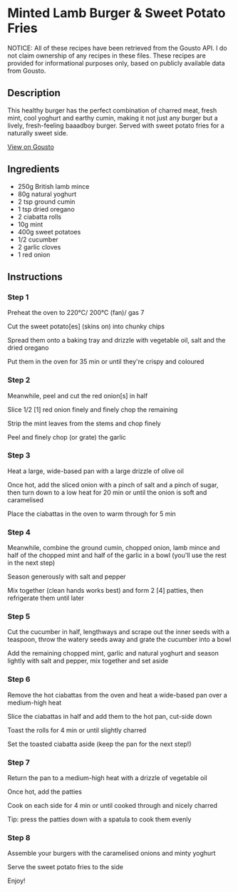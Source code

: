 # Minted Lamb Burger & Sweet Potato Fries

NOTICE: All of these recipes have been retrieved from the Gousto API. I do not claim ownership of any recipes in these files. These recipes are provided for informational purposes only, based on publicly available data from Gousto.

## Description

This healthy burger has the perfect combination of charred meat, fresh mint, cool yoghurt and earthy cumin, making it not just any burger but a lively, fresh-feeling  baaadboy burger. Served with sweet potato fries for a naturally sweet side. 

[View on Gousto](https://www.gousto.co.uk/recipes/cookbook/minted-lamb-burger-sweet-potato-fries)

## Ingredients

- 250g British lamb mince 
- 80g natural yoghurt
- 2 tsp ground cumin
- 1 tsp dried oregano
- 2 ciabatta rolls
- 10g mint
- 400g sweet potatoes
- 1/2 cucumber 
- 2 garlic cloves
- 1 red onion

## Instructions


### Step 1

Preheat the oven to 220°C/ 200°C (fan)/ gas 7

Cut the sweet potato<span class="text-danger">[es]</span> (skins on) into chunky chips

Spread them onto a baking tray and drizzle with vegetable oil, salt and the dried oregano

Put them in the oven for 35 min or until they're crispy and coloured


### Step 2

Meanwhile, peel and cut the red onion[s] in half

Slice 1/2 <span class="text-danger">[1]</span> red onion finely and finely chop the remaining

Strip the mint leaves from the stems and chop finely

Peel and finely chop (or grate) the garlic


### Step 3

Heat a large, wide-based pan with a large drizzle of olive oil

Once hot, add the sliced onion with a pinch of salt and a pinch of sugar, then turn down to a low heat for 20 min or until the onion is soft and caramelised

Place the ciabattas in the oven to warm through for 5 min


### Step 4

Meanwhile, combine the ground cumin, chopped onion, lamb mince and half of the chopped mint and half of the garlic in a bowl (you'll use the rest in the next step)

Season generously with salt and pepper

Mix together (clean hands works best) and form 2 <span class="text-danger">[4]</span> patties, then refrigerate them until later


### Step 5

Cut the cucumber in half, lengthways and scrape out the inner seeds with a teaspoon, throw the watery seeds away and grate the cucumber into a bowl

Add the remaining chopped mint, garlic and natural yoghurt and season lightly with salt and pepper, mix together and set aside


### Step 6

Remove the hot ciabattas from the oven and heat a wide-based pan over a medium-high heat

Slice the ciabattas in half and add them to the hot pan, cut-side down

Toast the rolls for 4 min or until slightly charred

Set the toasted ciabatta aside (keep the pan for the next step!)


### Step 7

Return the pan to a medium-high heat with a drizzle of vegetable oil

Once hot, add the patties

Cook on each side for 4 min or until cooked through and nicely charred

Tip: press the patties down with a spatula to cook them evenly

### Step 8

Assemble your burgers with the caramelised onions and minty yoghurt

Serve the sweet potato fries to the side

Enjoy!

